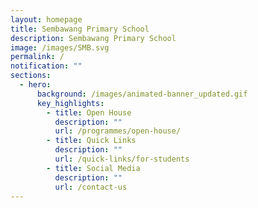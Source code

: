 ```yaml
---
layout: homepage
title: Sembawang Primary School
description: Sembawang Primary School
image: /images/SMB.svg
permalink: /
notification: ""
sections:
  - hero:
      background: /images/animated-banner_updated.gif
      key_highlights:
        - title: Open House
          description: ""
          url: /programmes/open-house/
        - title: Quick Links
          description: ""
          url: /quick-links/for-students
        - title: Social Media
          description: ""
          url: /contact-us
---
```

